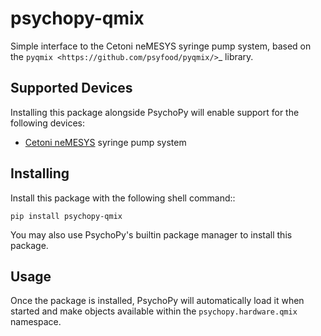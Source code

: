 # psychopy-qmix

Simple interface to the Cetoni neMESYS syringe pump system, based on the `pyqmix <https://github.com/psyfood/pyqmix/>`_ 
library.

## Supported Devices

Installing this package alongside PsychoPy will enable support for the following devices:

* [Cetoni neMESYS](https://cetoni.com/) syringe pump system
    
## Installing

Install this package with the following shell command:: 

    pip install psychopy-qmix

You may also use PsychoPy's builtin package manager to install this package.

## Usage

Once the package is installed, PsychoPy will automatically load it when started and make objects available within the
`psychopy.hardware.qmix` namespace.

